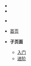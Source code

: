- <span style="display: none;">[返回](javascript:window.history.back())</span>
- <span style="display: none;">[TODO.MD | Trident](TODO)</span>
* [](javascript:void) <!-- 用于阻止分页 -->

* [首页](/ "首页 | Trident")

* <span class="sidebar-title">**子页面**</span>
  - [入门](starter/)
  - [进阶](TODO)